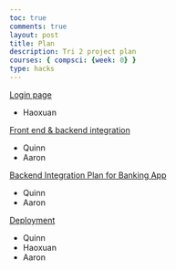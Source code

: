 ```yaml
---
toc: true
comments: true
layout: post
title: Plan
description: Tri 2 project plan
courses: { compsci: {week: 0} }
type: hacks
---
```


[Login page](https://github.com/aaron-rub/bankings/issues/1)
- Haoxuan

[Front end & backend integration](https://github.com/aaron-rub/bankings/issues/2)
- Quinn
- Aaron

[Backend Integration Plan for Banking App](https://github.com/aaron-rub/bankings/issues/3)
- Quinn
- Aaron

[Deployment](https://github.com/aaron-rub/bankings/issues/4)
- Quinn
- Haoxuan
- Aaron